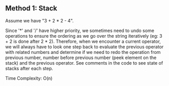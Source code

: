 ## Method 1: Stack

Assume we have "3 + 2 * 2 - 4".

Since '*' and '/' have higher priority, we sometimes need to undo some operations to ensure the ordering as we go over the string iteratively (eg: 3 + 2 is done 
after 2 * 2). Therefore, when we encounter a current operator, we will always have to look one step back to evaluate the previous operator with related numbers 
and determine if we need to redo the operation from previous number, number before previous number (peek element on the stack) and the previous operator. See 
comments in the code to see state of stacks after each step.

Time Complexity: O(n)
